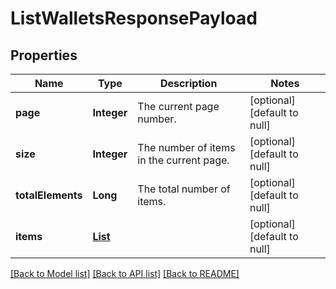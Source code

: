 # ListWalletsResponsePayload
## Properties

| Name | Type | Description | Notes |
|------------ | ------------- | ------------- | -------------|
| **page** | **Integer** | The current page number. | [optional] [default to null] |
| **size** | **Integer** | The number of items in the current page. | [optional] [default to null] |
| **totalElements** | **Long** | The total number of items. | [optional] [default to null] |
| **items** | [**List**](Wallet.md) |  | [optional] [default to null] |

[[Back to Model list]](../README.md#documentation-for-models) [[Back to API list]](../README.md#documentation-for-api-endpoints) [[Back to README]](../README.md)

